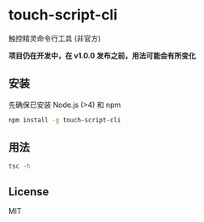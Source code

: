 # touch-script-cli

触控精灵命令行工具 (非官方)

**项目仍在开发中，在 v1.0.0 发布之前，用法可能会有所变化**

## 安装

先确保已安装 Node.js (>4) 和 npm

```bash
npm install -g touch-script-cli
```


## 用法

```bash
tsc -h
```


## License

MIT
